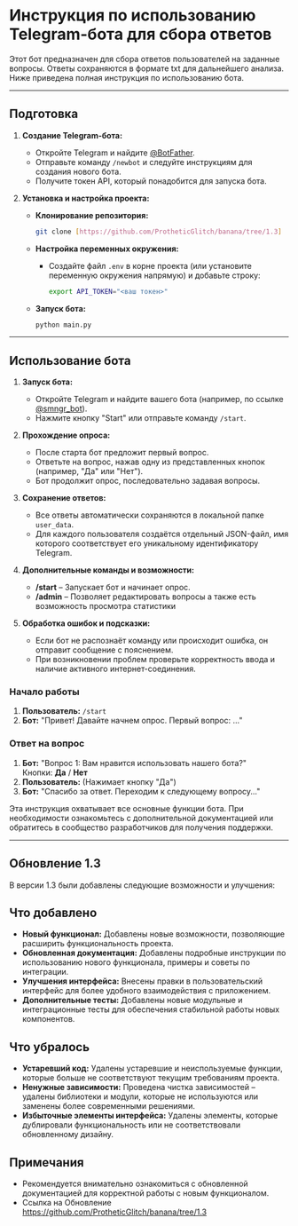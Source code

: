 # Инструкция по использованию Telegram-бота для сбора ответов

Этот бот предназначен для сбора ответов пользователей на заданные вопросы. Ответы сохраняются в формате txt для дальнейшего анализа. Ниже приведена полная инструкция по использованию бота.

---

## Подготовка

1. **Создание Telegram-бота:**
   - Откройте Telegram и найдите [@BotFather](https://t.me/BotFather).
   - Отправьте команду `/newbot` и следуйте инструкциям для создания нового бота.
   - Получите токен API, который понадобится для запуска бота.

2. **Установка и настройка проекта:**
   - **Клонирование репозитория:**

     ```bash
     git clone [https://github.com/ProtheticGlitch/banana/tree/1.3]
     ```

   - **Настройка переменных окружения:**
     - Создайте файл `.env` в корне проекта (или установите переменную окружения напрямую) и добавьте строку:

       ```bash
       export API_TOKEN="<ваш токен>"
       ```

   - **Запуск бота:**

     ```bash
     python main.py
     ```

---

## Использование бота

1. **Запуск бота:**
   - Откройте Telegram и найдите вашего бота (например, по ссылке [@smngr_bot](https://t.me/smngr_bot)).
   - Нажмите кнопку "Start" или отправьте команду `/start`.

2. **Прохождение опроса:**
   - После старта бот предложит первый вопрос.
   - Ответьте на вопрос, нажав одну из представленных кнопок (например, "Да" или "Нет").
   - Бот продолжит опрос, последовательно задавая вопросы.

3. **Сохранение ответов:**
   - Все ответы автоматически сохраняются в локальной папке `user_data`.
   - Для каждого пользователя создаётся отдельный JSON-файл, имя которого соответствует его уникальному идентификатору Telegram.

4. **Дополнительные команды и возможности:**
   - **/start** – Запускает бот и начинает опрос.
   - **/admin** – Позволяет редактировать вопросы а также есть возможность просмотра статистики

5. **Обработка ошибок и подсказки:**
   - Если бот не распознаёт команду или происходит ошибка, он отправит сообщение с пояснением.
   - При возникновении проблем проверьте корректность ввода и наличие активного интернет-соединения.

### Начало работы

1. **Пользователь:** `/start`
2. **Бот:** "Привет! Давайте начнем опрос. Первый вопрос: ..."

### Ответ на вопрос

1. **Бот:** "Вопрос 1: Вам нравится использовать нашего бота?"  
   Кнопки: **Да** / **Нет**
2. **Пользователь:** (Нажимает кнопку "Да")
3. **Бот:** "Спасибо за ответ. Переходим к следующему вопросу..."

Эта инструкция охватывает все основные функции бота. При необходимости ознакомьтесь с дополнительной документацией или обратитесь в сообщество разработчиков для получения поддержки.

---

## Обновление 1.3

В версии 1.3 были добавлены следующие возможности и улучшения:

## Что добавлено
- **Новый функционал:** Добавлены новые возможности, позволяющие расширить функциональность проекта.
- **Обновленная документация:** Добавлены подробные инструкции по использованию нового функционала, примеры и советы по интеграции.
- **Улучшения интерфейса:** Внесены правки в пользовательский интерфейс для более удобного взаимодействия с приложением.
- **Дополнительные тесты:** Добавлены новые модульные и интеграционные тесты для обеспечения стабильной работы новых компонентов.

## Что убралось
- **Устаревший код:** Удалены устаревшие и неиспользуемые функции, которые больше не соответствуют текущим требованиям проекта.
- **Ненужные зависимости:** Проведена чистка зависимостей – удалены библиотеки и модули, которые не используются или заменены более современными решениями.
- **Избыточные элементы интерфейса:** Удалены элементы, которые дублировали функциональность или не соответствовали обновленному дизайну.

## Примечания
- Рекомендуется внимательно ознакомиться с обновленной документацией для корректной работы с новым функционалом.
- Ссылка на Обновление https://github.com/ProtheticGlitch/banana/tree/1.3


